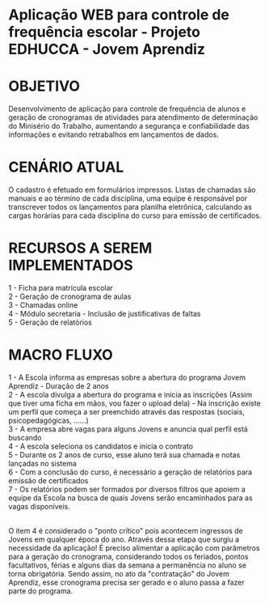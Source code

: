 # Aplicação WEB para controle de frequência escolar - Projeto EDHUCCA - Jovem Aprendiz

# OBJETIVO
Desenvolvimento de aplicação para controle de frequência de alunos e geração de cronogramas de atividades para atendimento de determinação do Minisério do Trabalho, aumentando a segurança e confiabilidade das informações e evitando retrabalhos em lançamentos de dados.

# CENÁRIO ATUAL
O cadastro é efetuado em formulários impressos. Listas de chamadas são manuais e ao término de cada disciplina, uma equipe é responsável por transcrever todos os lançamentos para planilha eletrônica, calculando as cargas horárias para cada disciplina do curso para emissão de certificados.

# RECURSOS A SEREM IMPLEMENTADOS
1 - Ficha para matrícula escolar <br>
2 - Geração de cronograma de aulas <br>
3 - Chamadas online <br>
4 - Módulo secretaria - Inclusão de justificativas de faltas <br>
5 - Geração de relatórios

# MACRO FLUXO
1 - A Escola informa as empresas sobre a abertura do programa Jovem Aprendiz - Duração de 2 anos <br>
2 - A escola divulga a abertura do programa e inicia as inscrições (Assim que tiver uma ficha em mãos, vou fazer o upload dela) - Na inscrição existe um perfil que começa a ser preenchido através das respostas (sociais, psicopedagógicas, ......) <br> 
3 - A empresa abre vagas para alguns Jovens e anuncia qual perfil está buscando <br> 
4 - A escola seleciona os candidatos e inicia o contrato <br> 
5 - Durante os 2 anos de curso, esse aluno terá sua chamada e notas lançadas no sistema <br> 
6 - Com a conclusão do curso, é necessário a geração de relatórios para emissão de certificados <br> 
7 - Os relatórios podem ser formados por diversos filtros que apoiem a equipe da Escola na busca de quais Jovens serão encaminhados para as vagas disponíveis.<br><br>

O item 4 é considerado o "ponto crítico" pois acontecem ingressos de Jovens em qualquer época do ano. Através dessa etapa que surgiu a necessidade da aplicação! É preciso alimentar a aplicação com parâmetros para a geração do cronograma, considerando todos os feriados, pontos facultativos, férias e alguns dias da semana a permanência no aluno se torna obrigatória.
Sendo assim, no ato da "contratação" do Jovem Aprendiz, esse cronograma precisa ser gerado e o aluno passa a fazer parte do programa.
